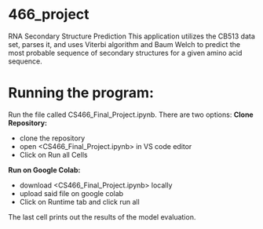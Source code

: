 # 466_project
RNA Secondary Structure Prediction
This application utilizes the CB513 data set, parses it, and uses Viterbi algorithm and Baum Welch to predict the most probable sequence of secondary structures for a given amino acid sequence.

# Running the program:
Run the file called CS466_Final_Project.ipynb. There are two options:
**Clone Repository:**
- clone the repository
- open <CS466_Final_Project.ipynb> in VS code editor
- Click on Run all Cells

**Run on Google Colab:**
- download <CS466_Final_Project.ipynb> locally
- upload said file on google colab
- Click on Runtime tab and click run all

The last cell prints out the results of the model evaluation.
